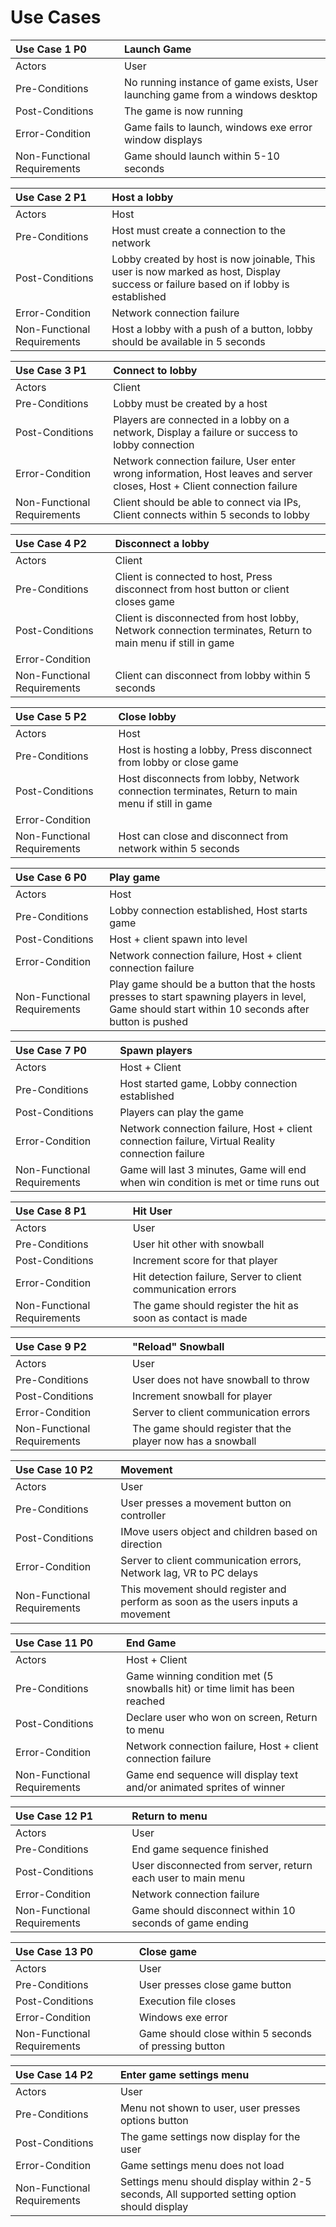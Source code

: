 # Use Cases

| Use Case 1 P0              | Launch Game  |
|:----------------------------|:------------|
| Actors                      | User        |
| Pre-Conditions              | No running instance of game exists, User launching game from a windows desktop|
| Post-Conditions             | The game is now running |
| Error-Condition             | Game fails to launch, windows exe error window displays |
| Non-Functional Requirements | Game should launch within 5-10 seconds |

| Use Case 2 P1                | Host a lobby|
|:----------------------------|:------------|
| Actors                      | Host        |
| Pre-Conditions              | Host must create a connection to the network|
| Post-Conditions             | Lobby created by host is now joinable, This user is now marked as host, Display success or failure based on if lobby is established |
| Error-Condition             | Network connection failure |
| Non-Functional Requirements | Host a lobby with a push of a button, lobby should be available in 5 seconds |

| Use Case 3 P1               | Connect to lobby|
|:----------------------------|:------------|
| Actors                      | Client        |
| Pre-Conditions              | Lobby must be created by a host|
| Post-Conditions             | Players are connected in a lobby on a network, Display a failure or success to lobby connection|
| Error-Condition             | Network connection failure, User enter wrong information, Host leaves and server closes, Host + Client connection failure |
| Non-Functional Requirements | Client should be able to connect via IPs, Client connects within 5 seconds to lobby |

| Use Case 4 P2               | Disconnect a lobby|
|:----------------------------|:------------|
| Actors                      | Client       |
| Pre-Conditions              | Client is connected to host, Press disconnect from host button or client closes game|
| Post-Conditions             | Client is disconnected from host lobby, Network connection terminates, Return to main menu if still in game |
| Error-Condition             |  |
| Non-Functional Requirements | Client can disconnect from lobby within 5 seconds|

| Use Case 5 P2              | Close lobby|
|:----------------------------|:------------|
| Actors                      | Host       |
| Pre-Conditions              | Host is hosting a lobby, Press disconnect from lobby or close game|
| Post-Conditions             | Host disconnects from lobby, Network connection terminates, Return to main menu if still in game|
| Error-Condition             |  |
| Non-Functional Requirements | Host can close and disconnect from network within 5 seconds|

| Use Case 6 P0              | Play game|
|:----------------------------|:------------|
| Actors                      | Host       |
| Pre-Conditions              | Lobby connection established, Host starts game|
| Post-Conditions             | Host + client spawn into level|
| Error-Condition             |  Network connection failure, Host + client connection failure|
| Non-Functional Requirements | Play game should be a button that the hosts presses to start spawning players in level, Game should start within 10 seconds after button is pushed|

| Use Case 7 P0               | Spawn players|
|:----------------------------|:------------|
| Actors                      | Host + Client    |
| Pre-Conditions              | Host started game, Lobby connection established|
| Post-Conditions             | Players can play the game|
| Error-Condition             | Network connection failure, Host + client connection failure, Virtual Reality connection failure|
| Non-Functional Requirements | Game will last 3 minutes, Game will end when win condition is met or time runs out|

| Use Case 8 P1               | Hit User|
|:----------------------------|:------------|
| Actors                      | User   |
| Pre-Conditions              | User hit other with snowball|
| Post-Conditions             | Increment score for that player|
| Error-Condition             | Hit detection failure, Server to client communication errors|
| Non-Functional Requirements | The game should register the hit as soon as contact is made|

| Use Case 9 P2                | "Reload" Snowball|
|:----------------------------|:------------|
| Actors                      | User   |
| Pre-Conditions              | User does not have snowball to throw|
| Post-Conditions             | Increment snowball for player|
| Error-Condition             | Server to client communication errors|
| Non-Functional Requirements | The game should register that the player now has a snowball|

| Use Case 10 P2                | Movement|
|:----------------------------|:------------|
| Actors                      | User   |
| Pre-Conditions              | User presses a movement button on controller|
| Post-Conditions             | IMove users object and children based on direction|
| Error-Condition             | Server to client communication errors, Network lag, VR to PC delays|
| Non-Functional Requirements | This movement should register and perform as soon as the users inputs a movement|

| Use Case 11 P0                | End Game|
|:----------------------------|:------------|
| Actors                      | Host + Client   |
| Pre-Conditions              | Game winning condition met (5 snowballs hit) or time limit has been reached|
| Post-Conditions             | Declare user who won on screen, Return to menu|
| Error-Condition             | Network connection failure, Host + client connection failure|
| Non-Functional Requirements |Game end sequence will display text and/or animated sprites of winner|

| Use Case 12 P1                | Return to menu|
|:----------------------------|:------------|
| Actors                      | User   |
| Pre-Conditions              | End game sequence finished|
| Post-Conditions             | User disconnected from server, return each user to main menu|
| Error-Condition             | Network connection failure|
| Non-Functional Requirements |Game should disconnect within 10 seconds of game ending|

| Use Case 13 P0                | Close game|
|:----------------------------|:------------|
| Actors                      | User   |
| Pre-Conditions              | User presses close game button|
| Post-Conditions             | Execution file closes|
| Error-Condition             | Windows exe error|
| Non-Functional Requirements |Game should close within 5 seconds of pressing button|


| Use Case 14 P2               | Enter game settings menu|
|:----------------------------|:------------|
| Actors                      | User   |
| Pre-Conditions              | Menu not shown to user, user presses options button|
| Post-Conditions             | The game settings now display for the user|
| Error-Condition             | Game settings menu does not load|
| Non-Functional Requirements |Settings menu should display within 2-5 seconds, All supported setting option should display|
